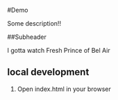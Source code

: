 #Demo

Some description!!

##Subheader

I gotta watch Fresh Prince of Bel Air

## local development

1. Open index.html in your browser